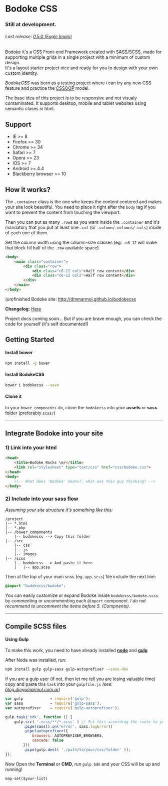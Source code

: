 Bodoke CSS
==========

### Still at development.
###### Last release: [0.5.0 (Eagle Imani)](https://github.com/dmmarmol/bodokecss/releases/tag/0.5.0)


Bodoke it's a CSS Front-end Framework created with SASS/SCSS, made for supporting multiple grids in a single project with a minimum of custom design.  
It's a layout starter project nice and ready for you to design with your own custom identity.

*BodokeCSS* was born as a testing project where i can try any new CSS feature and practice the [CSSOOP](https://www.smashingmagazine.com/2011/12/an-introduction-to-object-oriented-css-oocss/) model.

The base idea of this project is to be responsive and not visualy contaminated. 
It supports desktop, mobile and tablet websites using semantic clases in html.

## Support
* IE >= 8
* Firefox >= 30
* Chrome >= 34
* Safari >= 7
* Opera >= 23
* IOS >= 7
* Android >= 4.4
* Blackberry browser >= 10

## How it works?

The `.container` class is the one whe keeps the content centered and makes your site look beautiful. You need to place it right after the `body` tag if you want to prevent the content from touching the viewport.

Then you can put as many `.row`s as you want inside the `.container` and it's mandatory that you put at least one `.col` (or `.column/.columns/.cols`) inside of each one of them.

Set the column width using the column-size classes (eg: `.c6-12` will make that block fill half of the `.row` available space)
``` html
<body>
	<main class="container">
		<div class="row">
			<div class="c6-12 cols">Half row content</div>
			<div class="c6-12 cols">Half row content</div>
		</div>
	</main>
</body>
```

(un)finished Bodoke site: http://dmmarmol.github.io/bodokecss

**Changelog:** [Here](https://github.com/dmmarmol/bodokecss/blob/master/CHANGELOG.MD)

Project docs coming soon... But if you are brave enough, you can check the code for yourself (it's self documented!)

## Getting Started

#### Install bower 
```sh
npm install -g bower
```
#### Install BodokeCSS
```sh
bower i bodokecss --save
```
#### Clone it
In your `bower_components` dir, clone the `bodokecss` into your **assets** or **scss** folder (preferably `scss/`)

-------------

## Integrate Bodoke into your site

### 1) Link into your html
```html
<head>
	<title>Bodoke Rocks \m/</title>
	<link rel="stylesheet" type="text/css" href="css/bodoke.css"> 
</head>
<body>
	<!-- What does 'Bodoke' means?, what was this guy thinking? -->
</body>
```

### 2) Include into your sass flow

*Assuming your site structure it's something like this:*
```
/project
|-- *.html
|-- *.php
|-- /bower_components
    |-- bodokecss --> Copy this folder
|-- /src
    |-- css
    |-- js
    |-- images
|-- /scss
    |-- bodokecss --> And paste it here
    |   |-- app.scss
```

Then at the top of your main scss (eg. `app.scss`) file include the next line:

```scss
@import "bodokecss/bodoke";
```
You can easily customize or expand Bodoke inside `bodokecss/bodoke.scss` by commenting or uncommenting each `@import` component. *I do not recommend to uncomment the items before 5. (Compnents)*.

-------------

## Compile SCSS files

#### Using Gulp

To make this work, you need to have already installed **[node](http://blog.diegomarmol.com.ar/getting-started-with-node-js-and-gulp-js/)** and **[gulp](http://blog.diegomarmol.com.ar/getting-started-with-node-js-and-gulp-js/)**

After Node was installed, run:
```sh
npm install gulp gulp-sass gulp-autoprefixer --save-dev
```

If you are a gulp user (if not, then let me tell you are losing valuable time) copy and paste this `task` into your `gulpfile.js` *(see: [blog.diegomarmol.com.ar](http://blog.diegomarmol.com.ar/getting-started-with-node-js-and-gulp-js/))*
```js
var gulp 			= require('gulp');
var sass 			= require('gulp-sass');
var autoprefixer 	= require('gulp-autoprefixer');

gulp.task('bdk', function () {
    gulp.src( '.scss/**/*.scss' ) // Set this according the route to your project
		.pipe(sass().on('error', sass.logError))
		.pipe(autoprefixer({
            browsers: AUTOPREFIXER_BROWSERS,
            cascade: false
        }))
		.pipe(gulp.dest( './path/to/your/css/folder' ));
});
```

Now Open the **Terminal** or **CMD**, run `gulp bdk` and your CSS will be up and running!

``map-set($your-list)``
